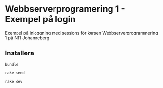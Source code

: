 # Webbserverprogramering 1 - Exempel på login
Exempel på inloggning med sessions för kursen Webbserverprogrammering 1 på NTI Johanneberg

## Installera
`bundle`

`rake seed`

`rake dev`
